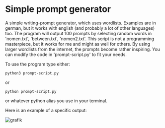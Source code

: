 # Simple prompt generator
A simple writing-prompt generator, which uses wordlists. Examples are in german, but it works with english (and probably a lot of other languages) too. The program will output 100 prompts by selecting random words in 'nomen.txt', 'between.txt', 'nomen2.txt'. This script is not a programming masterpiece, but it works for me and might as well for others. By using larger wordlists from the internet, the prompts become rather inspiring. You can modify the code in 'prompt-script.py' to fit your needs.

To use the program type either:

```
python3 prompt-script.py
```

or

```
python prompt-script.py
```

or whatever python alias you use in your terminal.

Here is an example of a specific output:

![grafik](https://user-images.githubusercontent.com/27814043/208764460-e5216736-eac5-4437-9ab6-ca91d43dd5ed.png)
